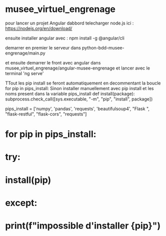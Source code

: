 # musee_virtuel_engrenage

pour lancer un projet Angular dabbord telecharger node.js ici : https://nodejs.org/en/download/

ensuite installer angular avec : npm install -g @angular/cli

demarrer en premier le serveur dans python-bdd-musee-engrenage/main.py

et ensuite demarrer le front avec angular dans musee_virtuel_engrenage/angular-musee-engrenage et lancer avec le terminal 'ng serve'

TTout les pip install se feront automatiquement en decommentant la boucle for pip in pips_install: 
Sinon installer manuellement avec pip install et les noms present dans la variable pips_install
def install(package):
    subprocess.check_call([sys.executable, "-m", "pip", "install", package])


pips_install = ['numpy', 'pandas', 'requests', 'beautifulsoup4', "Flask ", "flask-restful", "flask-cors", "requests"]

# for pip in pips_install:
#     try:
#         install(pip)
#     except:
#         print(f"impossible d'installer {pip}")
